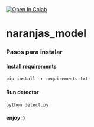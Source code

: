 <a target="_blank" href="https://colab.research.google.com/drive/1fQmdG6t5-wxZivpMRJ3kdfSa-PnOLUrf?usp=sharing">
  <img src="https://colab.research.google.com/assets/colab-badge.svg" alt="Open In Colab"/>
</a>

# naranjas_model


### Pasos para instalar

#### Install requirements
```
pip install -r requirements.txt
```

#### Run detector

```
python detect.py
```
#### enjoy :)

